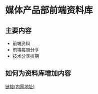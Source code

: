 # 媒体产品部前端资料库

## 主要内容

* 前端资料
* 前端每周分享
* 技术分享排期



## 如何为资料库增加内容

[链接(内网地址)](http://10.1.62.116:8888/start.html)